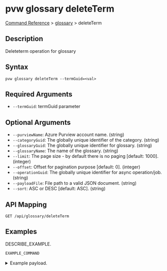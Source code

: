 # pvw glossary deleteTerm
[Command Reference](../../../README.md#command-reference) > [glossary](./main.md) > deleteTerm

## Description
Deleteterm operation for glossary

## Syntax
```
pvw glossary deleteTerm --termGuid=<val>
```

## Required Arguments
- `--termGuid`: termGuid parameter

## Optional Arguments
- `--purviewName`: Azure Purview account name. (string)
- `--categoryGuid`: The globally unique identifier of the category. (string)
- `--glossaryGuid`: The globally unique identifier for glossary. (string)
- `--glossaryName`: The name of the glossary. (string)
- `--limit`: The page size - by default there is no paging [default: 1000]. (integer)
- `--offset`: Offset for pagination purpose [default: 0]. (integer)
- `--operationGuid`: The globally unique identifier for async operation/job. (string)
- `--payloadFile`: File path to a valid JSON document. (string)
- `--sort`: ASC or DESC [default: ASC]. (string)

## API Mapping
 >  > []()
```
GET /api/glossary/deleteTerm
```

## Examples
DESCRIBE_EXAMPLE.
```powershell
EXAMPLE_COMMAND
```
<details><summary>Example payload.</summary>
<p>

```json
PASTE_JSON_HERE
```
</p>
</details>